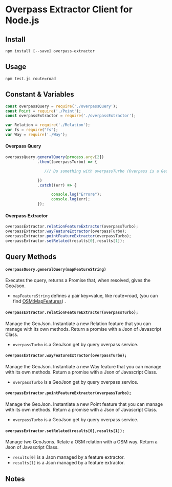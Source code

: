 Overpass Extractor Client for Node.js
=============================================

## Install
```
npm install [--save] overpass-extractor
```

## Usage
```
npm test.js route=road
```

## Constant & Variables
```js
const overpassQuery = require('./overpassQuery');
const Point = require('./Point');
const overpassExtractor = require('./overpassExtractor');

var Relation = require('./Relation');
var fs = require("fs");
var Way = require('./Way');
```

#### Overpass Query
```js
overpassQuery.generalQuery(process.argv[2])
              .then((overpassTurbo) => {

                 /// Do something with overpassTurbo (Overpass is a GeoJson)

              })
              .catch((err) => {

                    console.log("Errore");
                    console.log(err);
              });
```

#### Overpass Extractor
```js
overpassExtractor.relationFeatureExtractor(overpassTurbo);
overpassExtractor.wayFeatureExtractor(overpassTurbo);
overpassExtractor.pointFeatureExtractor(overpassTurbo);
overpassExtractor.setRelated(results[0],results[1]);
```

## Query Methods

#### `overpassQuery.generalQuery(mapFeatureString)`
Executes the query, returns a Promise that, when resolved, gives the GeoJson.
 - `mapFeatureString` defines a pair key=value, like route=road, (you can find [OSM:MapFeatures](http://wiki.openstreetmap.org/wiki/Map_Features)) .

#### `overpassExtractor.relationFeatureExtractor(overpassTurbo);`
 Manage the GeoJson. Instantiate a new Relation feature that you can manage with its own methods. Return a promise with a Json of Javascript Class.
 - `overpassTurbo` is a GeoJson get by query overpass service.

#### `overpassExtractor.wayFeatureExtractor(overpassTurbo);`
Manage the GeoJson. Instantiate a new Way feature that you can manage with its own methods. Return a promise with a Json of Javascript Class. 
 - `overpassTurbo` is a GeoJson get by query overpass service.


#### `overpassExtractor.pointFeatureExtractor(overpassTurbo);`
Manage the GeoJson. Instantiate a new Point feature that you can manage with its own methods. Return a promise with a Json of Javascript Class.
 - `overpassTurbo` is a GeoJson get by query overpass service.


#### `overpassExtractor.setRelated(results[0],results[1]);`
Manage two GeoJsons. Relate a OSM relation with a OSM way. Return a Json of Javascript Class.
 - `results[0]` is a Json managed by a feature extractor.
 - `results[1]` is a Json managed by a feature extractor.


## Notes

